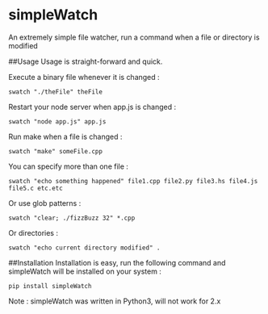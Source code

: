 # simpleWatch
An extremely simple file watcher, run a command when a file or directory is modified

##Usage
Usage is straight-forward and quick.

Execute a binary file whenever it is changed : 

    swatch "./theFile" theFile

Restart your node server when app.js is changed :

    swatch "node app.js" app.js

Run make when a file is changed :

    swatch "make" someFile.cpp

You can specify more than one file :

    swatch "echo something happened" file1.cpp file2.py file3.hs file4.js file5.c etc.etc

Or use glob patterns :

    swatch "clear; ./fizzBuzz 32" *.cpp

Or directories :

    swatch "echo current directory modified" .
    

##Installation
Installation is easy,  run the following command and simpleWatch will be installed on your system :

    pip install simpleWatch

Note : simpleWatch was written in Python3, will not work for 2.x
